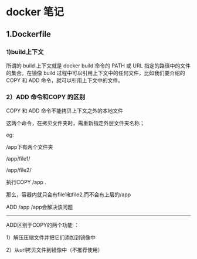 # docker 笔记

## 1.Dockerfile

### 1)build上下文

所谓的 build 上下文就是 docker build 命令的 PATH 或 URL 指定的路径中的文件的集合。在镜像 build 过程中可以引用上下文中的任何文件，比如我们要介绍的 COPY 和 ADD 命令，就可以引用上下文中的文件。



### 2）ADD 命令和COPY 的区别

COPY 和 ADD 命令不能拷贝上下文之外的本地文件

这两个命令，在拷贝文件夹时，需重新指定外层文件夹名称；

eg:

/app下有两个文件夹

/app/file1/

/app/file2/

执行COPY /app .

那么，容器内就只会有file1和file2,而不会有上层的/app

ADD /app /app会解决该问题

------

ADD区别于COPY的两个功能 ：

1）解压压缩文件并把它们添加到镜像中

2）从url拷贝文件到镜像中（不推荐使用）